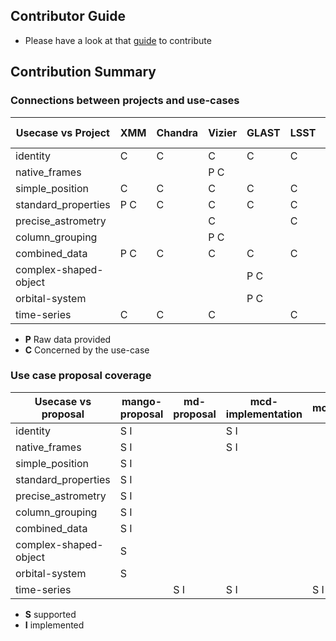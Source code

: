 ## Contributor Guide
- Please have a look at that [guide](https://github.com/ivoa/dm-usecases/wiki/guide) to contribute

## Contribution Summary

### Connections between projects and use-cases

| Usecase vs Project | XMM | Chandra | Vizier | GLAST | LSST | GAVO | Gaia | Simbad | Other project | Mock data |
| -------------------| ------ | -----| -----  | ----- | ---- | ---- | ---- | ------ | ------------- | --------- |
| identity           |  C     | C    | C      | C     | C    | C    | C    | P C    |               |           |
| native_frames      |        |      | P C    |       |      |      |      |        |               |           |
| simple_position    |  C     |  C   | C      | C     | C    | C    | C    | C      |               |           |
| standard_properties|  P C   |  C   | C      | C     | C    | C    | C    | C      |               |           |
| precise_astrometry |        |      | C      |       | C    |      | C    |        |               | P         |
| column_grouping    |        |      | P C    |       |      |      |      |        |               |           |
| combined_data      |  P C   |   C  | C      | C     |  C   |  C   |      |        |               |           |
| complex-shaped-object|      |      |        | P C   |      |      |      |        |               |           |
| orbital-system     |        |      |        |  P C  |      |      |      |        |               |           |
| time-series        |  C     | C    | C      |       | C    | P C  |      |        |               |           |

* **P** Raw data provided
* **C** Concerned by the use-case


### Use case proposal coverage 

| Usecase vs proposal  | mango-proposal | md-proposal | mcd-implementation | modelinstanceinvot |
| ---------------------| -------------- | ----------- | ------------------ |--------------------|
| identity             |  S I           |             | S I                |                    |
| native_frames        |  S I           |             | S I                |                    |
| simple_position      |  S I           |             |                    |                    |
| standard_properties  |  S I           |             |                    |                    |
| precise_astrometry   |  S I           |             |                    |                    |
| column_grouping      |  S I           |             |                    |                    |
| combined_data        |  S I           |             |                    |                    |
| complex-shaped-object|  S             |             |                    |                    |
| orbital-system       |  S             |             |                    |                    |
| time-series          |                | S I         | S I                |  S I               |

* **S** supported
* **I** implemented
